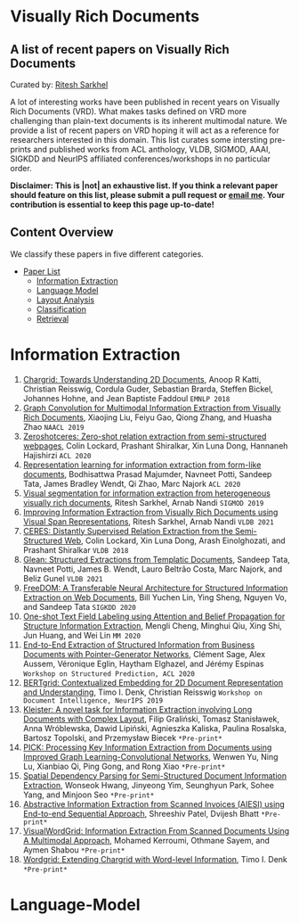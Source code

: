 # Visually Rich Documents

## A list of recent papers on Visually Rich Documents

Curated by: [Ritesh Sarkhel](https://sarkhelritesh.github.io/)


A lot of interesting works have been published in recent years on Visually Rich Documents (VRD). What makes tasks defined on VRD more challenging than plain-text documents is its inherent multimodal nature. We provide a list of recent papers on VRD hoping it will act as a reference for researchers interested in this domain. This list curates some intersting pre-prints and published works from ACL anthology, VLDB, SIGMOD, AAAI, SIGKDD and NeurIPS affiliated conferences/workshops in no particular order.  


**Disclaimer: This is |not| an exhaustive list. If you think a relevant paper should feature on this list, please submit a pull request or [email me](mailto:sarkhel.5@osu.edu). Your contribution is essential to keep this page up-to-date!**


## Content Overview

We classify these papers in five different categories. 

- [Paper List](#paper-list)
    - [Information Extraction](#information-extraction)
    - [Language Model](#language-model)
    - [Layout Analysis](#layout-analysis)
    - [Classification](#document-classification)
    - [Retrieval](#retrieval)

# Information Extraction

1. [Chargrid: Towards Understanding 2D Documents](https://www.aclweb.org/anthology/D18-1476.pdf/), Anoop R Katti, Christian Reisswig, Cordula Guder, Sebastian Brarda, Steffen Bickel, Johannes Hohne, and Jean Baptiste Faddoul  ```EMNLP 2018``` 
2. [Graph Convolution for Multimodal Information Extraction from Visually Rich Documents](https://www.aclweb.org/anthology/N19-2005.pdf), Xiaojing Liu, Feiyu Gao, Qiong Zhang, and Huasha Zhao  ```NAACL 2019```
3. [Zeroshotceres: Zero-shot relation extraction from semi-structured webpages](https://www.aclweb.org/anthology/2020.acl-main.721.pdf), Colin Lockard, Prashant Shiralkar, Xin Luna Dong, Hannaneh Hajishirzi  ```ACL 2020```
4. [Representation learning for information extraction from form-like documents](https://www.aclweb.org/anthology/2020.acl-main.580.pdf), Bodhisattwa Prasad Majumder, Navneet Potti, Sandeep Tata, James Bradley Wendt, Qi Zhao, Marc Najork  ```ACL 2020```
5. [Visual segmentation for information extraction from heterogeneous visually rich documents](https://dl.acm.org/doi/pdf/10.1145/3299869.3319867), Ritesh Sarkhel, Arnab Nandi  ```SIGMOD 2019```
6. [Improving Information Extraction from Visually Rich Documents using Visual Span Representations](https://dl.acm.org/doi/pdf/10.14778/3446095.3446104?casa_token=x-0X2vM1zRIAAAAA:YKowVCGnvgjZ7SjDkXmz7W5zlcay75SHl8VrwDZGrTZmeolGvfqNUwJU5hYOr22G0-vn80qHH185S74), Ritesh Sarkhel, Arnab Nandi  ```VLDB 2021```
7. [CERES: Distantly Supervised Relation Extraction from the Semi-Structured Web](http://www.vldb.org/pvldb/vol11/p1084-lockard.pdf), Colin Lockard, Xin Luna Dong, Arash Einolghozati, and Prashant Shiralkar  ```VLDB 2018```
8. [Glean: Structured Extractions from Templatic Documents](http://www.vldb.org/pvldb/vol14/p997-tata.pdf), Sandeep Tata, Navneet Potti, James B. Wendt, Lauro Beltrão Costa, Marc Najork, and Beliz Gunel  ```VLDB 2021```
9. [FreeDOM: A Transferable Neural Architecture for Structured Information Extraction on Web Documents](https://dl.acm.org/doi/pdf/10.1145/3394486.3403153), Bill Yuchen Lin, Ying Sheng, Nguyen Vo, and Sandeep Tata  ```SIGKDD 2020```
10. [One-shot Text Field Labeling using Attention and Belief Propagation for Structure Information Extraction](https://dl.acm.org/doi/pdf/10.1145/3394171.3413511), Mengli Cheng, Minghui Qiu, Xing Shi, Jun Huang, and Wei Lin  ```MM 2020```
11. [End-to-End Extraction of Structured Information from Business Documents with Pointer-Generator Networks](https://www.aclweb.org/anthology/2020.spnlp-1.6.pdf), Clément Sage, Alex Aussem, Véronique Eglin, Haytham Elghazel, and Jérémy Espinas  ```Workshop on Structured Prediction, ACL 2020```
12. [BERTgrid: Contextualized Embedding for 2D Document Representation and Understanding](https://openreview.net/pdf?id=H1gsGaq9US), Timo I. Denk, Christian Reisswig  ```Workshop on Document Intelligence, NeurIPS 2019```
13. [Kleister: A novel task for Information Extraction involving Long Documents with Complex Layout](https://arxiv.org/pdf/2003.02356.pdf), Filip Graliński, Tomasz Stanisławek, Anna Wróblewska, Dawid Lipiński, Agnieszka Kaliska, Paulina Rosalska, Bartosz Topolski, and Przemysław Biecek  ```*Pre-print*```
14. [PICK: Processing Key Information Extraction from Documents using Improved Graph Learning-Convolutional Networks](https://arxiv.org/pdf/2004.07464.pdf), Wenwen Yu, Ning Lu, Xianbiao Qi, Ping Gong, and Rong Xiao  ```*Pre-print*```
15. [Spatial Dependency Parsing for Semi-Structured Document Information Extraction](https://arxiv.org/pdf/2005.00642.pdf), Wonseok Hwang, Jinyeong Yim, Seunghyun Park, Sohee Yang, and Minjoon Seo  ```*Pre-print*```
16. [Abstractive Information Extraction from Scanned Invoices (AIESI) using End-to-end Sequential Approach](https://arxiv.org/abs/2009.05728), Shreeshiv Patel, Dvijesh Bhatt  ```*Pre-print*```
17. [VisualWordGrid: Information Extraction From Scanned Documents Using A Multimodal Approach](https://arxiv.org/pdf/2010.02358.pdf), Mohamed Kerroumi, Othmane Sayem, and Aymen Shabou  ```*Pre-print*``` 
18. [Wordgrid: Extending Chargrid with Word-level Information](https://www.researchgate.net/profile/Timo-Denk/publication/335715433_Wordgrid_Extending_Chargrid_with_Word-level_Information/links/5d77604c92851cacdb2e0858/Wordgrid-Extending-Chargrid-with-Word-level-Information.pdf), Timo I. Denk  ```*Pre-print*```

    
# Language-Model

